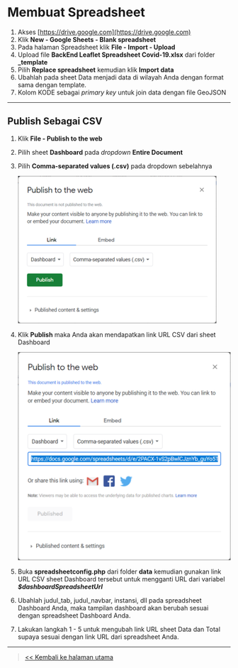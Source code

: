 # Membuat Spreadsheet

1. Akses [https://drive.google.com](https://drive.google.com)
2. Klik **New - Google Sheets - Blank spreadsheet**
3. Pada halaman Spreadsheet klik **File - Import - Upload**
4. Upload file **BackEnd Leaflet Spreadsheet Covid-19.xlsx** dari folder **_template**
5. Pilih **Replace spreadsheet** kemudian klik **Import data**
6. Ubahlah pada sheet Data menjadi data di wilayah Anda dengan format sama dengan template.
7. Kolom KODE sebagai *primary key* untuk join data dengan file GeoJSON

---

## Publish Sebagai CSV

1. Klik **File - Publish to the web**
2. Pilih sheet **Dashboard** pada _dropdown_ **Entire Document**
3. Pilih **Comma-separated values (.csv)** pada dropdown sebelahnya

	![Setting publish](pic1.png)

4. Klik **Publish** maka Anda akan mendapatkan link URL CSV dari sheet Dashboard

	![Publish CSV](pic2.png)

5. Buka **spreadsheetconfig.php** dari folder **data** kemudian gunakan link URL CSV sheet Dashboard tersebut untuk mengganti URL dari variabel _**$dashboardSpreadsheetUrl**_

6. Ubahlah judul_tab, judul_navbar, instansi, dll pada spreadsheet Dashboard Anda, maka tampilan dashboard akan berubah sesuai dengan spreadsheet Dashboard Anda.

7. Lakukan langkah 1 - 5 untuk mengubah link URL sheet Data dan Total supaya sesuai dengan link URL dari spreadsheet Anda.

---
> [<< Kembali ke halaman utama](../README.md)